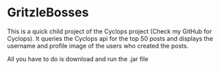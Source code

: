 # GritzleBosses
This is a quick child project of the Cyclops project (Check my GitHub for Cyclops). 
It queries the Cyclops api for the top 50 posts and displays the username and profile image of the users 
who created the posts.

All you have to do is download and run the .jar file
